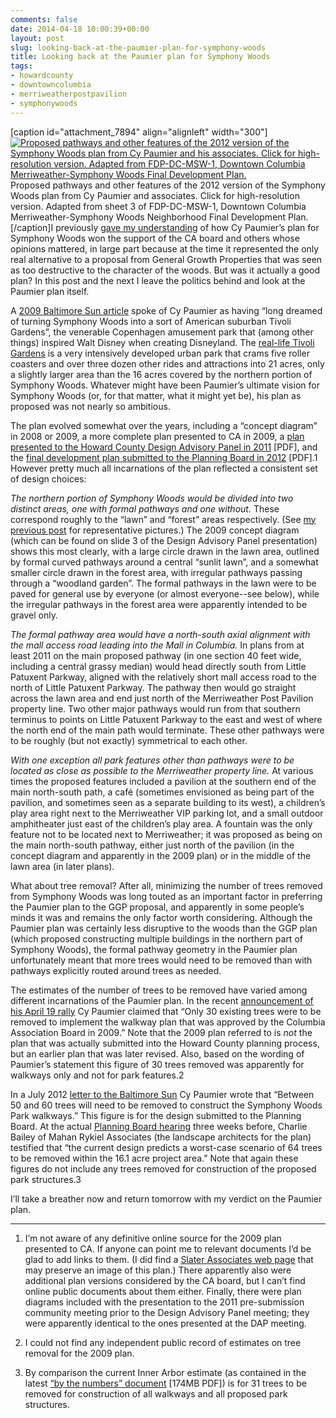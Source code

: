 ```yaml
---
comments: false
date: 2014-04-18 10:00:39+00:00
layout: post
slug: looking-back-at-the-paumier-plan-for-symphony-woods
title: Looking back at the Paumier plan for Symphony Woods
tags:
- howardcounty
- downtowncolumbia
- merriweatherpostpavilion
- symphonywoods
---
```


[caption id="attachment_7894" align="alignleft" width="300"][![Proposed pathways and other features of the 2012 version of the Symphony Woods plan from Cy Paumier and his associates. Click for high-resolution version. Adapted from FDP-DC-MSW-1, Downtown Columbia Merriweather-Symphony Woods Final Development Plan.](http://hecker.files.wordpress.com/2014/04/paumier-paths-overlay.png?w=300)](http://hecker.files.wordpress.com/2014/04/paumier-paths-overlay.png) Proposed pathways and other features of the 2012 version of the Symphony Woods plan from Cy Paumier and associates. Click for high-resolution version. Adapted from sheet 3 of FDP-DC-MSW-1, Downtown Columbia Merriweather-Symphony Woods Neighborhood Final Development Plan.[/caption]I previously [gave my understanding](/2014/04/17/ggp-ca-cy-paumier-and-the-battle-over-symphony-woods/) of how Cy Paumier’s plan for Symphony Woods won the support of the CA board and others whose opinions mattered, in large part because at the time it represented the only real alternative to a proposal from General Growth Properties that was seen as too destructive to the character of the woods. But was it actually a good plan? In this post and the next I leave the politics behind and look at the Paumier plan itself.

A [2009 Baltimore Sun article](http://articles.baltimoresun.com/2009-10-18/news/0910160023_1_symphony-woods-cy-paumier-chick-rhodehamel) spoke of Cy Paumier as having “long dreamed of turning Symphony Woods into a sort of American suburban Tivoli Gardens”, the venerable Copenhagen amusement park that (among other things) inspired Walt Disney when creating Disneyland. The [real-life Tivoli Gardens](http://en.wikipedia.org/wiki/Tivoli_Gardens) is a very intensively developed urban park that crams five roller coasters and over three dozen other rides and attractions into 21 acres, only a slightly larger area than the 16 acres covered by the northern portion of Symphony Woods. Whatever might have been Paumier’s ultimate vision for Symphony Woods (or, for that matter, what it might yet be), his plan as proposed was not nearly so ambitious.

The plan evolved somewhat over the years, including a “concept diagram” in 2008 or 2009, a more complete plan presented to CA in 2009, a [plan presented to the Howard County Design Advisory Panel in 2011](http://inartrust.org/s/DAP-meeting-7-13-11-copy-2.pdf) [PDF], and the [final development plan submitted to the Planning Board in 2012](http://www.howardcountymaryland.gov/WorkArea/DownloadAsset.aspx?id=6442467301) [PDF].1 However pretty much all incarnations of the plan reflected a consistent set of design choices:

_The northern portion of Symphony Woods would be divided into two distinct areas, one with formal pathways and one without._ These correspond roughly to the “lawn” and “forest” areas respectively. (See [my previous post](/2014/04/16/a-walk-in-symphony-woods/) for representative pictures.) The 2009 concept diagram (which can be found on slide 3 of the Design Advisory Panel presentation) shows this most clearly, with a large circle drawn in the lawn area, outlined by formal curved pathways around a central “sunlit lawn”, and a somewhat smaller circle drawn in the forest area, with irregular pathways passing through a “woodland garden”. The formal pathways in the lawn were to be paved for general use by everyone (or almost everyone--see below), while the irregular pathways in the forest area were apparently intended to be gravel only.

_The formal pathway area would have a north-south axial alignment with the mall access road leading into the Mall in Columbia._ In plans from at least 2011 on the main proposed pathway (in one section 40 feet wide, including a central grassy median) would head directly south from Little Patuxent Parkway, aligned with the relatively short mall access road to the north of Little Patuxent Parkway. The pathway then would go straight across the lawn area and end just north of the Merriweather Post Pavilion property line. Two other major pathways would run from that southern terminus to points on Little Patuxent Parkway to the east and west of where the north end of the main path would terminate. These other pathways were to be roughly (but not exactly) symmetrical to each other.

_With one exception all park features other than pathways were to be located as close as possible to the Merriweather property line._ At various times the proposed features included a pavilion at the southern end of the main north-south path, a café (sometimes envisioned as being part of the pavilion, and sometimes seen as a separate building to its west), a children’s play area right next to the Merriweather VIP parking lot, and a small outdoor amphitheater just east of the children’s play area. A fountain was the only feature not to be located next to Merriweather; it was proposed as being on the main north-south pathway, either just north of the pavilion (in the concept diagram and apparently in the 2009 plan) or in the middle of the lawn area (in later plans).

What about tree removal? After all, minimizing the number of trees removed from Symphony Woods was long touted as an important factor in preferring the Paumier plan to the GGP proposal, and apparently in some people’s minds it was and remains the only factor worth considering. Although the Paumier plan was certainly less disruptive to the woods than the GGP plan (which proposed constructing multiple buildings in the northern part of Symphony Woods), the formal pathway geometry in the Paumier plan unfortunately meant that more trees would need to be removed than with pathways explicitly routed around trees as needed.

The estimates of the number of trees to be removed have varied among different incarnations of the Paumier plan. In the recent [announcement of his April 19 rally](http://www.baltimoresun.com/news/maryland/howard/columbia/ph-exho-rally-will-support-2008-plan-for-symphony-woods-letters-20140411,0,742632.story) Cy Paumier claimed that “Only 30 existing trees were to be removed to implement the walkway plan that was approved by the Columbia Association Board in 2009.” Note that the 2009 plan referred to is _not_ the plan that was actually submitted into the Howard County planning process, but an earlier plan that was later revised. Also, based on the wording of Paumier’s statement this figure of 30 trees removed was apparently for walkways only and not for park features.2

In a July 2012 [letter to the Baltimore Sun](http://www.baltimoresun.com/explore/howard/opinion-talk/letter-editor/ph-ho-cf-letters-paumier-0802-2-20120731,0,1925820.story) Cy Paumier wrote that “Between 50 and 60 trees will need to be removed to construct the Symphony Woods Park walkways.” This figure is for the design submitted to the Planning Board. At the actual [Planning Board hearing](http://static.squarespace.com/static/51e1bf57e4b0e2abc3e95f77/t/52c461e8e4b0d9c93d53868a/1388601832748/Planning%20Board%20Decision%20and%20Order%209:6:12.pdf) three weeks before, Charlie Bailey of Mahan Rykiel Associates (the landscape architects for the plan) testified that “the current design predicts a worst-case scenario of 64 trees to be removed within the 16.1 acre project area.” Note that again these figures do not include any trees removed for construction of the proposed park structures.3

I’ll take a breather now and return tomorrow with my verdict on the Paumier plan.



* * *



1. I’m not aware of any definitive online source for the 2009 plan presented to CA. If anyone can point me to relevant documents I’d be glad to add links to them. (I did find a [Slater Associates web page](http://www.slaterassociates.com/firm/news.html) that may preserve an image of this plan.) There apparently also were additional plan versions considered by the CA board, but I can’t find online public documents about them either. Finally, there were plan diagrams included with the presentation to the 2011 pre-submission community meeting prior to the Design Advisory Panel meeting; they were apparently identical to the ones presented at the DAP meeting.

2. I could not find any independent public record of estimates on tree removal for the 2009 plan.

3. By comparison the current Inner Arbor estimate (as contained in the latest [“by the numbers” document](https://www.dropbox.com/s/1od1rwed2tp52bt/MPSW%20by%20Numbers%20140406.pdf) [174MB PDF]) is for 31 trees to be removed for construction of all walkways and all proposed park structures.
